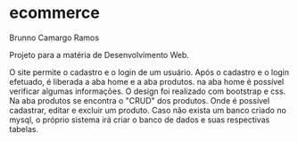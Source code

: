 # ecommerce

Brunno Camargo Ramos

Projeto para a matéria de Desenvolvimento Web.

O site permite o cadastro e o login de um usuário. 
Após o cadastro e o login efetuado, é liberada a aba home e a aba produtos.
na aba home é possível verificar algumas informações.
O design foi realizado com bootstrap e css.
Na aba produtos se encontra o "CRUD" dos produtos.
Onde é possível cadastrar, editar e excluir um produto.
Caso não exista um banco criado no mysql, o próprio sistema irá criar o banco de dados e suas respectivas tabelas.
